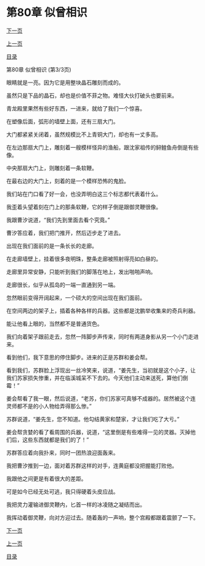 <h1>第80章   似曾相识</h1>
            <div><p><a href="./0240_%E7%AC%AC81%E7%AB%A0_%E9%B1%BC%E8%82%A0%E5%8F%A4%E5%89%91.md">下一页</a></p><p><a href="./0238_%E7%AC%AC80%E7%AB%A0_%E4%BC%BC%E6%9B%BE%E7%9B%B8%E8%AF%86.md">上一页</a></p><p><a href="../">目录</a></p></div>
            <div><p>第80章   似曾相识 (第3/3页)</p><p>眼睛就是一亮。因为它是用整块晶石雕刻而成的。</p><p>虽然只是下品的晶石，却也是价值不菲之物。难怪大伙打破头也要前来。</p><p>青龙殿里果然有些好东西，一进来，就给了我们一个惊喜。</p><p>在塑像后面，弧形的墙壁上面，还有三扇大门。</p><p>大门都紧紧关闭着，虽然规模比不上青铜大门，却也有一丈多高。</p><p>在左边那扇大门上，雕刻着一艘模样怪异的渔船，跟沈家祖传的鲟鳇鱼舟倒是有些像。</p><p>中央那扇大门上，则雕刻着一条软鞭。</p><p>在最右边的大门上，刻着的是一个模样恐怖的鬼脸。</p><p>我们站在门口看了好一会，也没弄明白这三个标志都代表着什么。</p><p>我歪着头望着刻在门上的那条软鞭，它的样子倒是跟御灵鞭很像。</p><p>我跟曹汐说道，“我们先到里面去看个究竟。”</p><p>曹汐答应着，我们把门推开，然后迈步走了进去。</p><p>出现在我们面前的是一条长长的走廊。</p><p>在走廊墙壁上，挂着很多夜明珠，整条走廊被照射得亮如白昼的。</p><p>走廊里异常安静，只能听到我们的脚落在地上，发出啪啪声响。</p><p>走廊很长，似乎从孤岛的一端一直通到另一端。</p><p>忽然眼前变得开阔起来，一个硕大的空间出现在我们面前。</p><p>在空间两边的架子上，插着各种各样的兵器。这些都是沈鹏举收集来的奇兵利器。</p><p>能让他看上眼的，当然都不是普通货色。</p><p>我们向着架子跟前走去，忽然一阵脚步声传来，同时有两道身影从另一个小门走进来。</p><p>看到他们，我下意思的停住脚步。进来的正是苏群和姜会帮。</p><p>看到我们，苏群脸上浮现出一丝冷笑来，说道，“姜先生，当初就是这个小子，让我们苏家损失惨重，并在临溪城呆不下去的。今天他们主动来送死，算他们倒霉！”</p><p>姜会帮看了我一眼，然后说道，“老苏，你们苏家可真够不成器的。居然被这个连灵师都不是的小人物给弄得那么惨。”</p><p>苏群说道，“姜先生，您不知道。他勾结黄家和楚家，才让我们吃了大亏。”</p><p>姜会帮贪婪的看了看周围的兵器，说道，“这里倒是有些难得一见的灵器。灭掉他们后，这些东西就都是我们的了！”</p><p>苏群答应着向我扑来，同时一团热浪迎面轰来。</p><p>我把曹汐推到一边，面对着苏群这样的对手，连黄庭都没把握能打败他。</p><p>我跟他之间更是有着很大的差距。</p><p>可是如今已经无处可逃，我只得硬着头皮应战。</p><p>我把灵力灌输进御灵鞭内，匕首一样的冰凌随之凝结而出。</p><p>我挥动着御灵鞭，向对方迎过去。随着轰的一声响，整个宫殿都跟着震颤了一下。</p></div>
            <div><p><a href="./0240_%E7%AC%AC81%E7%AB%A0_%E9%B1%BC%E8%82%A0%E5%8F%A4%E5%89%91.md">下一页</a></p><p><a href="./0238_%E7%AC%AC80%E7%AB%A0_%E4%BC%BC%E6%9B%BE%E7%9B%B8%E8%AF%86.md">上一页</a></p><p><a href="../">目录</a></p></div>
